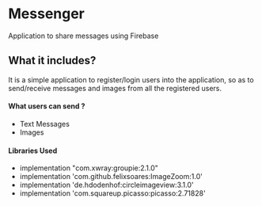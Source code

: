# Messenger
Application to share messages using Firebase

## What it includes?
It is a simple application to register/login users into the application, so as to send/receive messages and images from all the registered users.

#### What users can send ?
- Text Messages
- Images

#### Libraries Used
- implementation "com.xwray:groupie:2.1.0"
- implementation 'com.github.felixsoares:ImageZoom:1.0'
- implementation 'de.hdodenhof:circleimageview:3.1.0'
- implementation 'com.squareup.picasso:picasso:2.71828'

